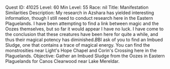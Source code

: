 Quest ID: 41025
Level: 60
Min Level: 55
Race: nil
Title: Manifestation Similarities
Description: My research in Azshara has yielded interesting information, though I still need to conduct research here in the Eastern Plaguelands. I have been attempting to find a link between magic and the Oozes themselves, but so far it would appear I have no luck. I have come to the conclusion that these creatures have been here for quite a while, and thus their magical potency has diminished.$B$BI ask of you to find an Imbued Sludge, one that contains a trace of magical energy. You can find the monstrosities near Light's Hope Chapel and Corin's Crossing here in the Plaguelands.
Objective: Gather an Imbued Sludge from the Oozes in Eastern Plaguelands for Canos Clearwood near Lake Mereldar.
